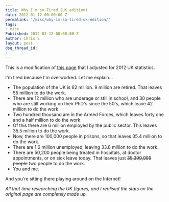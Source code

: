 ```yaml
---
title: Why I'm so Tired (UK edition)
date: 2012-01-12 00:00:00 Z
permalink: "/misc/why-im-so-tired-uk-edition/"
tags:
- misc
Published: 2012-01-12 00:00:00 Z
author: Chris S
layout: post
dsq_thread_id:
- 
---
```


This is a modification of [this page][1] that I adjusted for 2012 UK statistics.

I'm tired because I'm overworked. Let me explain&#8230;

<!--more-->

  * The population of the UK is 62 million. 9 million are retired. That leaves 55 million to do the work.
  * There are 12 million who are underage or still in school, and 30 people who are still working on their PhD's since the 50's, which leave 42 million to do the work.
  * Two hundred thousand are in the Armed Forces, which leaves forty one and a half million to do the work.
  * Of this there are 6 million employed by the public sector. This leaves 35.5 million to do the work. 
  * Now, there are 100,000 people in prisons, so that leaves 35.4 million to do the work.
  * There are 1.6 million unemployed, leaving 33.8 million to do the work.
  * There are 50,200 people being treated in hospitals, at doctor appointments, or on sick leave today. That leaves just <strike>35,399,999 people</strike> two people to do the work.
  * You and me.

And you're sitting there playing around on the Internet!

*All that time researching the UK figures, and I realised the stats on the original page are completely made up.*

 [1]: http://www.stanford.edu/~dement/tired.html